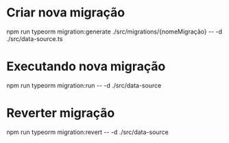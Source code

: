 # Criar nova migração

npm run typeorm migration:generate ./src/migrations/{nomeMigração} -- -d ./src/data-source.ts

# Executando nova migração

npm run typeorm migration:run -- -d ./src/data-source

# Reverter migração

npm run typeorm migration:revert -- -d ./src/data-source
